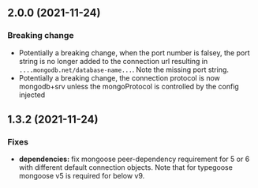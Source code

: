 ## 2.0.0 (2021-11-24)

### Breaking change
* Potentially a breaking change, when the port number is falsey, the port string is no longer added to the connection url resulting in `....mongodb.net/database-name...`. Note the missing port string.
* Potentially a breaking change, the connection protocol is now mongodb+srv unless the mongoProtocol is controlled by the config injected

## 1.3.2 (2021-11-24)

### Fixes
* **dependencies:** fix mongoose peer-dependency requirement for 5 or 6 with different default connection objects. Note that for typegoose mongoose v5 is required for below v9.
